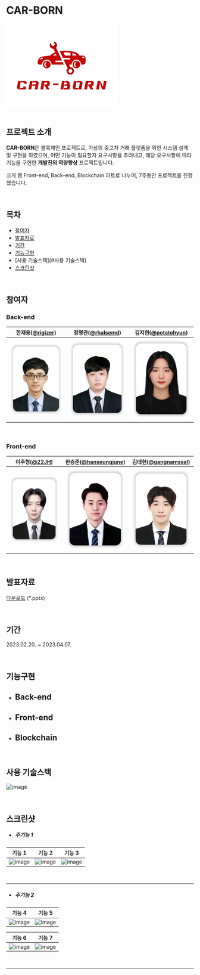 # CAR-BORN
<div align="left">
<img width="300" src="image/cb-logo.png">
</div>
<br/>

## 프로젝트 소개
**CAR-BORN**은 블록체인 프로젝트로, 가상의 중고차 거래 플랫폼을 위한 시스템 설계 및 구현을 하였으며, 어떤 기능이 필요할지 요구사항을 추려내고, 해당 요구사항에 따라 기능을 구현한 **개발진의 역량향상** 프로젝트입니다.

크게 웹 Front-end, Back-end, Blockchain 파트로 나누어, 7주동안 프로젝트를 진행했습니다.

<br/>

## 목차
- [참여자](#참여자)
- [발표자료](#발표자료)
- [기간](#기간)
- [기능구현](#기능구현)
- [사용 기술스택](#사용 기술스택)
- [스크린샷](#스크린샷)

<br/>

## 참여자

### Back-end

| 한재용([@rigizer](https://github.com/rigizer)) | 정명관([@rhalsemd](https://github.com/rhalsemd)) | 김지현([@potatohyun](https://github.com/potatohyun)) |
|:----:|:----:|:----:|
|<img width="200" src="image/cb-jyhan.png">|<img width="200" src="image/cb-mkjeong.png">|<img width="200" src="image/cb-jhkim.png">|

<br/>

### Front-end

| 이주형([@22JH](https://github.com/22JH)) | 한승준([@hanseungjune](https://github.com/hanseungjune)) | 김태헌([@gangnamssal](https://github.com/gangnamssal)) |
|:----:|:----:|:----:|
|<img width="200" src="image/cb-jhlee.png">|<img width="200" src="image/cb-sjhan.png">|<img width="200" src="image/cb-thkim.png">|

<br/>

## 발표자료
[다운로드](data/특화PJT_구미_2반_D209_CAR-BORN.pptx) (*.pptx)

<br/>


## 기간
2023.02.20. ~ 2023.04.07.

<br/>

## 기능구현

- Back-end
    - 
- Front-end
    - 
- Blockchain
    - 

<br/>

## 사용 기술스택

![image](./image/image_name.png)

<br/>

## 스크린샷

- <h5>주기능 1</h5>

| 기능 1 | 기능 2 | 기능 3 |
|:----:|:----:|:----:|
|![image](./image/image_name.png)|![image](./image/image_name.png)|![image](./image/image_name.png)|

<br/>
<hr>

- <h5>주기능 2</h5>

| 기능 4 | 기능 5 |
|:----:|:----:|
|![image](./image/image_name.png)|![image](./image/image_name.png)|

| 기능 6 | 기능 7 |
|:----:|:----:|
|![image](./image/image_name.png)|![image](./image/image_name.png)|

<br/>
<hr>

<br/>
